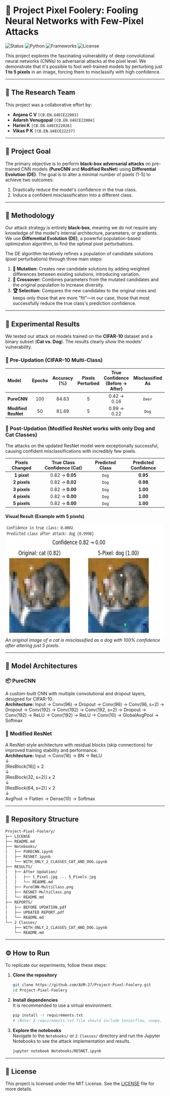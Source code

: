 # 🧠 Project Pixel Foolery: Fooling Neural Networks with Few-Pixel Attacks

![Status](https://img.shields.io/badge/status-complete-success)
![Python](https://img.shields.io/badge/Python-3.9%2B-blue)
![Frameworks](https://img.shields.io/badge/Frameworks-TensorFlow%20%7C%20Keras-orange)
![License](https://img.shields.io/badge/License-MIT-green)

This project explores the fascinating vulnerability of deep convolutional neural networks (CNNs) to adversarial attacks at the pixel level. We demonstrate that it's possible to fool well-trained models by perturbing just **1 to 5 pixels** in an image, forcing them to misclassify with high confidence.

---

## 👥 The Research Team

This project was a collaborative effort by:
* **Anjana C V** `[CB.EN.U4ECE22003]`
* **Adarsh Venugopal** `[CB.EN.U4ECE22004]`
* **Harini K** `[CB.EN.U4ECE22026]`
* **Vikas P K** `[CB.EN.U4ECE22237]`

---

## 🎯 Project Goal

The primary objective is to perform **black-box adversarial attacks** on pre-trained CNN models (**PureCNN** and **Modified ResNet**) using **Differential Evolution (DE)**. The goal is to alter a minimal number of pixels (1-5) to achieve two outcomes:
1. Drastically reduce the model's confidence in the true class.
2. Induce a confident misclassification into a different class.

---

## 🔬 Methodology

Our attack strategy is entirely **black-box**, meaning we do not require any knowledge of the model's internal architecture, parameters, or gradients. We use **Differential Evolution (DE)**, a powerful population-based optimization algorithm, to find the optimal pixel perturbations.

The DE algorithm iteratively refines a population of candidate solutions (pixel perturbations) through three main steps:
1. **🧬 Mutation:** Creates new candidate solutions by adding weighted differences between existing solutions, introducing variation.
2. **🔄 Crossover:** Combines parameters from the mutated candidates and the original population to increase diversity.
3. **🏆 Selection:** Compares the new candidates to the original ones and keeps only those that are more "fit"—in our case, those that most successfully reduce the true class's prediction confidence.

---

## 🧪 Experimental Results

We tested our attack on models trained on the **CIFAR-10** dataset and a binary subset (**Cat vs. Dog**). The results clearly show the models' vulnerability.

### 🔹 Pre-Updation (CIFAR-10 Multi-Class)

| Model | Epochs | Accuracy (%) | Pixels Perturbed | True Confidence (Before → After) | Misclassified As | Misclass. Confidence | DE Iterations |
| :--- | :---: | :---: | :---: | :---: | :---: | :---: | :---: |
| **PureCNN** | 100 | 84.63 | 5 | 0.42 → 0.16 | `Deer` | 0.54 | 100 |
| **Modified ResNet** | 50 | 81.69 | 5 | 0.99 → 0.22 | `Dog` | 0.77 | 200 |

### 🔸 Post-Updation (Modified ResNet works with only Dog and Cat Classes)

The attacks on the updated ResNet model were exceptionally successful, causing confident misclassifications with incredibly few pixels.

| Pixels Changed | True Class Confidence (Cat) | Predicted Class | Predicted Confidence |
| :---: | :---: | :---: | :---: |
| **1 pixel** | 0.82 → **0.05** | `Dog` | **0.95** |
| **2 pixels** | 0.82 → **0.02** | `Dog` | **0.98** |
| **3 pixels** | 0.82 → **0.00** | `Dog` | **1.00** |
| **4 pixels** | 0.82 → **0.00** | `Dog` | **1.00** |
| **5 pixels** | 0.82 → **0.00** | `Dog` | **1.00** |

#### Visual Result (Example with 5 pixels)
![5 Pixel Attack](RESULTS/After%20Updation/5_Pixels.jpg)
*An original image of a cat is misclassified as a dog with 100% confidence after altering just 5 pixels.*

---

## 🧱 Model Architectures

### 📦 PureCNN

A custom-built CNN with multiple convolutional and dropout layers, designed for CIFAR-10.  
**Architecture:**
Input → Conv(96) → Dropout → Conv(96) → Conv(96, s=2) → Dropout → Conv(192) → Conv(192) → Conv(192, s=2) → Dropout → Conv(192) → ReLU → Conv(192) → ReLU → Conv(10) → GlobalAvgPool → Softmax

### 🔁 Modified ResNet

A ResNet-style architecture with residual blocks (skip connections) for improved training stability and performance.  
**Architecture:**
Input → Conv(16) → BN → ReLU  
↓  
[ResBlock(16)] × 2  
↓  
[ResBlock(32, s=2)] × 2  
↓  
[ResBlock(64, s=2)] × 2  
↓  
AvgPool → Flatten → Dense(10) → Softmax

---

## 📁 Repository Structure

```
Project-Pixel-Foolery/
├── LICENSE
├── README.md
├── Notebooks/
│   ├── PURECNN.ipynb
│   ├── RESNET.ipynb
│   └── WITH_ONLY_2_CLASSES_CAT_AND_DOG.ipynb
├── RESULTS/
│   ├── After Updation/
│   │   ├── 1_Pixel.jpg ... 5_Pixels.jpg
│   │   └── README.md
│   ├── PureCNN-MultiClass.png
│   ├── RESNET-MultiClass.png
│   └── README.md
├── REPORTS/
│   ├── BEFORE UPDATION.pdf
│   ├── UPDATED REPORT.pdf
│   └── README.md
└── 2 Classes/
    ├── WITH_ONLY_2_CLASSES_CAT_AND_DOG.ipynb
    └── README.md
```

---

## ⚙️ How to Run

To replicate our experiments, follow these steps:

1. **Clone the repository**
    ```bash
    git clone https://github.com/AVM-27/Project-Pixel-Foolery.git
    cd Project-Pixel-Foolery
    ```

2. **Install dependencies**  
    It is recommended to use a virtual environment.
    ```bash
    pip install -r requirements.txt 
    # (Note: A requirements.txt file should include tensorflow, numpy, matplotlib, etc.)
    ```

3. **Explore the notebooks**  
    Navigate to the `Notebooks/` or `2 Classes/` directory and run the Jupyter Notebooks to see the attack implementation and results.
    ```bash
    jupyter notebook Notebooks/RESNET.ipynb
    ```

---

## 📜 License

This project is licensed under the MIT License. See the [LICENSE](LICENSE) file for more details.
